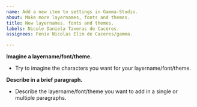 ```yaml
---
name: Add a new item to settings in Gamma-Studio.
about: Make more layernames, fonts and themes.
title: New layernames, fonts and themes.
labels: Nicole Daniela Taveras de Caceres.
assignees: Fenix Nicolas Elim de Caceres/gamma.

---
```


**Imagine a layername/font/theme.**
- Try to imagine the characters you want for your layername/font/theme.

**Describe in a brief paragraph.**
- Describe the layername/font/theme you want to add in a single or multiple paragraphs.
